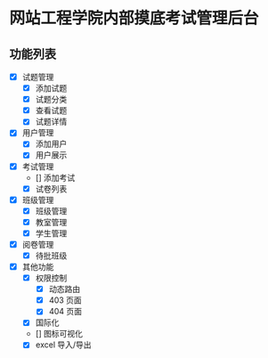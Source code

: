 ﻿# 网站工程学院内部摸底考试管理后台

## 功能列表

- [x] 试题管理
  - [x] 添加试题
  - [x] 试题分类
  - [x] 查看试题
  - [x] 试题详情
- [x] 用户管理
  - [x] 添加用户
  - [x] 用户展示
- [x] 考试管理
  - [] 添加考试
  - [x] 试卷列表
- [x] 班级管理
  - [x] 班级管理
  - [x] 教室管理
  - [x] 学生管理
- [x] 阅卷管理
  - [x] 待批班级
- [x] 其他功能
  - [x] 权限控制
    - [x] 动态路由
    - [x] 403 页面
    - [x] 404 页面
  - [x] 国际化
  - [] 图标可视化
  - [x] excel 导入/导出
